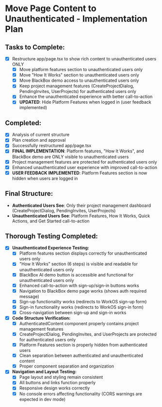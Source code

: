 # Move Page Content to Unauthenticated - Implementation Plan

## Tasks to Complete:

- [x] Restructure app/page.tsx to show rich content to unauthenticated users ONLY
  - [x] Move platform features section to unauthenticated users only
  - [x] Move "How It Works" section to unauthenticated users only
  - [x] Move BlackBox demo access to unauthenticated users only
  - [x] Keep project management features (CreateProjectDialog, PendingInvites, UserProjects) for authenticated users only
  - [x] Enhance the unauthenticated experience with better call-to-action
  - [x] **UPDATED**: Hide Platform Features when logged in (user feedback implemented)

## Completed:
- [x] Analysis of current structure
- [x] Plan creation and approval
- [x] Successfully restructured app/page.tsx
- [x] **FINAL IMPLEMENTATION**: Platform features, "How It Works", and BlackBox demo are ONLY visible to unauthenticated users
- [x] Project management features are protected for authenticated users only
- [x] Enhanced unauthenticated user experience with improved call-to-action
- [x] **USER FEEDBACK IMPLEMENTED**: Platform Features section is now hidden when users are logged in

## Final Structure:
- **Authenticated Users See**: Only their project management dashboard (CreateProjectDialog, PendingInvites, UserProjects)
- **Unauthenticated Users See**: Platform Features, How It Works, Quick Actions, and Get Started call-to-action

## Thorough Testing Completed:
- [x] **Unauthenticated Experience Testing:**
  - [x] Platform features section displays correctly for unauthenticated users only
  - [x] "How It Works" section (6 steps) is visible and readable for unauthenticated users only
  - [x] BlackBox AI demo button is accessible and functional for unauthenticated users only
  - [x] Enhanced call-to-action with sign-up/sign-in buttons works
  - [x] Navigation to BlackBox demo page works (shows auth required message)
  - [x] Sign-up functionality works (redirects to WorkOS sign-up form)
  - [x] Sign-in functionality works (redirects to WorkOS sign-in form)
  - [x] Cross-navigation between sign-up and sign-in works

- [x] **Code Structure Verification:**
  - [x] AuthenticatedContent component properly contains project management features
  - [x] CreateProjectDialog, PendingInvites, and UserProjects are protected for authenticated users only
  - [x] Platform Features section is properly hidden from authenticated users
  - [x] Clean separation between authenticated and unauthenticated content
  - [x] Proper component separation and organization

- [x] **Navigation and Layout Testing:**
  - [x] Page layout and styling remain consistent
  - [x] All buttons and links function properly
  - [x] Responsive design works correctly
  - [x] No console errors affecting functionality (CORS warnings are expected in dev mode)
